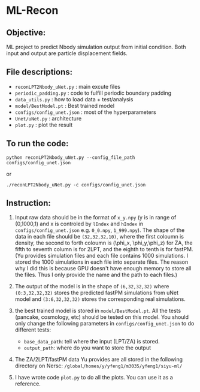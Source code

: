 # ML-Recon

## Objective:

ML project to predict Nbody simulation output from initial condition.
Both input and output are particle displacement fields.

## File descriptions:

* `reconLPT2Nbody_uNet.py` : main excute files
* `periodic_padding.py` : code to fulfill periodic boundary padding
* `data_utils.py` : how to load data + test/analysis
* `model/BestModel.pt` : Best trained model
* `configs/config_unet.json` : most of the hyperparameters
* `Unet/uNet.py` : architecture
* `plot.py` : plot the result

## To run the code:

`python reconLPT2Nbody_uNet.py --config_file_path configs/config_unet.json`

or

`./reconLPT2Nbody_uNet.py -c configs/config_unet.json`

## Instruction:

1. Input raw data should be in the format of `x_y.npy` (y is in range of (0,1000,1) and x is controled by `lIndex` and `hIndex` in `configs/config_unet.json`  e.g. `0_0.npy`, `1_999.npy`). The shape of the data in each file should be `(32,32,32,10)`, where the first coloumn is density, the second to forth coloumn is (\phi_x, \phi_y,\phi_z) for ZA, the fifth to seventh column is for 2LPT, and the eighth to tenth is for fastPM.
(Yu provides simulation files and each file contains 1000 simulations. I stored the 1000 simulations in each file into separate files. The reason why I did this is because GPU doesn't have enough memory to store all the files. Thus I only provide the name and the path to each files.)

2. The output of the model is in the shape of `(6,32,32,32)` where `(0:3,32,32,32)` stores the predicted fastPM simulations from uNet model and `(3:6,32,32,32)` stores the corresponding real simulations.

3. the best trained model is stored in `model/BestModel.pt`. All the tests (pancake, cosmology, etc) should be tested on this model.
You should only change the following parameters in `configs/config_unet.json` to do different tests:
    * `base_data_path`: tell where the input (LPT/ZA) is stored.
    * `output_path`:  where do you want to store the output

4. The ZA/2LPT/fastPM data Yu provides are all stored in the following directory on Nersc: `/global/homes/y/yfeng1/m3035/yfeng1/siyu-ml/`

5. I have wrote code `plot.py` to do all the plots. You can use it as a reference.
